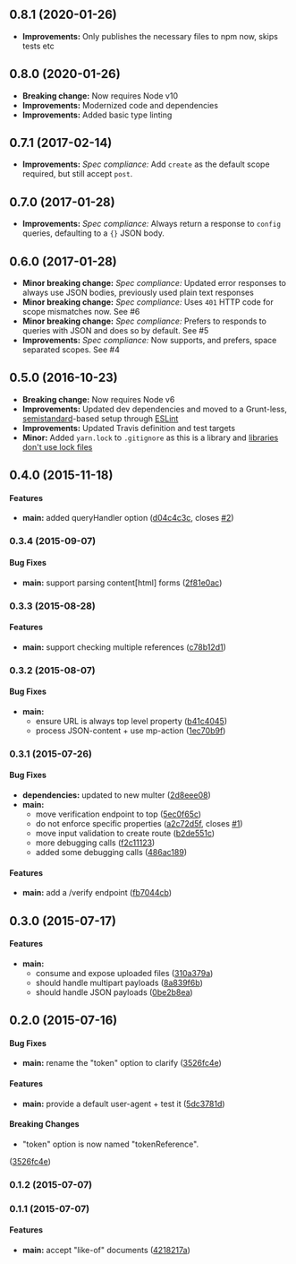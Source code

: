 ## 0.8.1 (2020-01-26)

* **Improvements:** Only publishes the necessary files to npm now, skips tests etc

## 0.8.0 (2020-01-26)

* **Breaking change:** Now requires Node v10
* **Improvements:** Modernized code and dependencies
* **Improvements:** Added basic type linting

## 0.7.1 (2017-02-14)

* **Improvements:** _Spec compliance:_ Add `create` as the default scope required, but still accept `post`.

## 0.7.0 (2017-01-28)

* **Improvements:** _Spec compliance:_ Always return a response to `config` queries, defaulting to a `{}` JSON body.

## 0.6.0 (2017-01-28)

* **Minor breaking change:** _Spec compliance:_ Updated error responses to always use JSON bodies, previously used plain text responses
* **Minor breaking change:** _Spec compliance:_ Uses `401` HTTP code for scope mismatches now. See #6
* **Minor breaking change:** _Spec compliance:_ Prefers to responds to queries with JSON and does so by default. See #5
* **Improvements:** _Spec compliance:_ Now supports, and prefers, space separated scopes. See #4

## 0.5.0 (2016-10-23)

* **Breaking change:** Now requires Node v6
* **Improvements:** Updated dev dependencies and moved to a Grunt-less, [semistandard](https://github.com/Flet/semistandard)-based setup through [ESLint](http://eslint.org/)
* **Improvements:** Updated Travis definition and test targets
* **Minor:** Added `yarn.lock` to `.gitignore` as this is a library and [libraries don't use lock files](https://github.com/yarnpkg/yarn/issues/838#issuecomment-253362537)

## 0.4.0 (2015-11-18)


#### Features

* **main:** added queryHandler option ([d04c4c3c](https://github.com/voxpelli/node-micropub-express/commit/d04c4c3c3ed4b0860eb3e88da78ad9ce97e31ede), closes [#2](https://github.com/voxpelli/node-micropub-express/issues/2))


### 0.3.4 (2015-09-07)


#### Bug Fixes

* **main:** support parsing content[html] forms ([2f81e0ac](https://github.com/voxpelli/node-micropub-express/commit/2f81e0ac1e210d7373c9bf93c6c37390a91bb927))


### 0.3.3 (2015-08-28)


#### Features

* **main:** support checking multiple references ([c78b12d1](https://github.com/voxpelli/node-micropub-express/commit/c78b12d1db5b881f522e14df432a50229029f512))


### 0.3.2 (2015-08-07)


#### Bug Fixes

* **main:**
  * ensure URL is always top level property ([b41c4045](https://github.com/voxpelli/node-micropub-express/commit/b41c4045387d9caf5429d3c86b858125f54f3b32))
  * process JSON-content + use mp-action ([1ec70b9f](https://github.com/voxpelli/node-micropub-express/commit/1ec70b9fb357ec515b50d0da84d5e4aaf1cd6ff7))


### 0.3.1 (2015-07-26)


#### Bug Fixes

* **dependencies:** updated to new multer ([2d8eee08](https://github.com/voxpelli/node-micropub-express/commit/2d8eee08473ecb784510c9f4ddc49ce1605f371b))
* **main:**
  * move verification endpoint to top ([5ec0f65c](https://github.com/voxpelli/node-micropub-express/commit/5ec0f65cf479d668977997ea559639026e89b1ff))
  * do not enforce specific properties ([a2c72d5f](https://github.com/voxpelli/node-micropub-express/commit/a2c72d5f97c98ddb1925ca3c51ee91c134178807), closes [#1](https://github.com/voxpelli/node-micropub-express/issues/1))
  * move input validation to create route ([b2de551c](https://github.com/voxpelli/node-micropub-express/commit/b2de551c9d96297ae2a92d1d8b174150b2877d9d))
  * more debugging calls ([f2c11123](https://github.com/voxpelli/node-micropub-express/commit/f2c11123a8f72ab5458e3b7921896947728c434a))
  * added some debugging calls ([486ac189](https://github.com/voxpelli/node-micropub-express/commit/486ac189673c0b8f366be32313bf4ad621d2cef5))


#### Features

* **main:** add a /verify endpoint ([fb7044cb](https://github.com/voxpelli/node-micropub-express/commit/fb7044cb75bd681530fa0214949d0689cdbabe65))


## 0.3.0 (2015-07-17)


#### Features

* **main:**
  * consume and expose uploaded files ([310a379a](https://github.com/voxpelli/node-micropub-express/commit/310a379a0a2bc491b55f7e307ba6c8b8ba21c910))
  * should handle multipart payloads ([8a839f6b](https://github.com/voxpelli/node-micropub-express/commit/8a839f6b23f829a3913fec08e5220fd859ff8648))
  * should handle JSON payloads ([0be2b8ea](https://github.com/voxpelli/node-micropub-express/commit/0be2b8eab769c44e75c2465b6005c6407d775b60))


## 0.2.0 (2015-07-16)


#### Bug Fixes

* **main:** rename the "token" option to clarify ([3526fc4e](https://github.com/voxpelli/node-micropub-express/commit/3526fc4eef8db98813af90ba09738488e326b397))


#### Features

* **main:** provide a default user-agent + test it ([5dc3781d](https://github.com/voxpelli/node-micropub-express/commit/5dc3781df12e8b40b0779000bda1c4a3d60ac348))


#### Breaking Changes

* "token" option is now named "tokenReference".

 ([3526fc4e](https://github.com/voxpelli/node-micropub-express/commit/3526fc4eef8db98813af90ba09738488e326b397))


### 0.1.2 (2015-07-07)


### 0.1.1 (2015-07-07)


#### Features

* **main:** accept "like-of" documents ([4218217a](https://github.com/bloglovin/node-micropub-express/commit/4218217a9576c281d5eef3055dc9a85a9a16b9e0))
